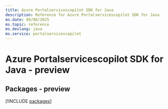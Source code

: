 ```yaml
---
title: Azure Portalservicescopilot SDK for Java
description: Reference for Azure Portalservicescopilot SDK for Java
ms.date: 09/08/2025
ms.topic: reference
ms.devlang: java
ms.service: portalservicescopilot
---
```

# Azure Portalservicescopilot SDK for Java - preview
## Packages - preview
[!INCLUDE [packages](portalservicescopilot-index.md)]